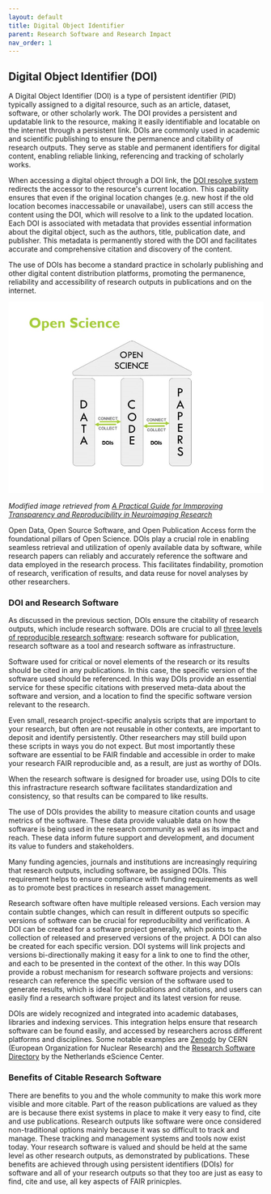 ```yaml
---
layout: default
title: Digital Object Identifier
parent: Research Software and Research Impact
nav_order: 1
---
```


## Digital Object Identifier (DOI)

A Digital Object Identifier (DOI) is a type of persistent identifier (PID) typically assigned to a digital resource, such as an article, dataset, software, or other scholarly work. The DOI provides a persistent and updatable link to the resource, making it easily identifiable and locatable on the internet through a persistent link. DOIs are commonly used in academic and scientific publishing to ensure the permanence and citability of research outputs. They serve as stable and permanent identifiers for digital content, enabling reliable linking, referencing and tracking of scholarly works.  

When accessing a digital object through a DOI link, the [DOI resolve system](https://www.doi.org/) redirects the accessor to the resource's current location. This capability ensures that even if the original location changes (e.g. new host if the old location becomes inaccessabile or unavailabe), users can still access the content using the DOI, which will resolve to a link to the updated location. Each DOI is associated with metadata that provides essential information about the digital object, such as the authors, title, publication date, and publisher. This metadata is permanently stored with the DOI and facilitates accurate and comprehensive citation and discovery of the content.  

The use of DOIs has become a standard practice in scholarly publishing and other digital content distribution platforms, promoting the permanence, reliability and accessibility of research outputs in publications and on the internet.  

![doi-open-science](assets/img/doi-open-science.jpg)  

_Modified image retrieved from [A Practical Guide for Immproving Transparency and Reproducibility in Neuroimaging Research](https://doi.org/10.1371/journal.pbio.1002506​)_  

Open Data, Open Source Software, and Open Publication Access form the foundational pillars of Open Science. DOIs play a crucial role in enabling seamless retrieval and utilization of openly available data by software, while research papers can reliably and accurately reference the software and data employed in the research process. This facilitates findability, promotion of research, verification of results, and data reuse for novel analyses by other researchers.  

### DOI and Research Software

As discussed in the previous section, DOIs ensure the citability of research outputs, which include research software. DOIs are crucial to all [three levels of reproducible research software](https://mcmasterrs.github.io/lm_reproducible-rs/smp/smp.html#reproducibility-goal): research software for publication, research software as a tool and research software as infrastructure. 

Software used for critical or novel elements of the research or its results should be cited in any publications. In this case, the specific version of the software used should be referenced. In this way DOIs provide an essential service for these specific citations with preserved meta-data about the software and version, and a location to find the specific software version relevant to the research.

Even small, research project-specific analysis scripts that are important to your research, but often are not reusable in other contexts, are important to deposit and identify persistently. Other researchers may still build upon these scripts in ways you do not expect. But most importantly these software are essential to be FAIR findable and accessible in order to make your research FAIR reproducible and, as a result, are just as worthy of DOIs.   

When the research software is designed for broader use, using DOIs to cite this infrastracture research software facilitates standardization and consistency, so that results can be compared to like results.

The use of DOIs provides the ability to measure citation counts and usage metrics of the software. These data provide valuable data on how the software is being used in the research community as well as its impact and reach. These data inform future support and development, and document its value to funders and stakeholders.  

Many funding agencies, journals and institutions are increasingly requiring that research outputs, including software, be assigned DOIs. This requirement helps to ensure compliance with funding requirements as well as to promote best practices in research asset management.  

Research software often have multiple released versions. Each version may contain subtle changes, which can result in different outputs so specific versions of software can be crucial for reproducibility and verification. A DOI can be created for a software project generally, which points to the collection of released and preserved versions of the project. A DOI can also be created for each specific version. DOI systems will link projects and versions bi-directionally making it easy for a link to one to find the other, and each to be presented in the context of the other. In this way DOIs provide a robust mechanism for research software projects and versions: research can reference the specific version of the software used to generate results, which is ideal for publications and citations, and users can easily find a research software project and its latest version for reuse.

DOIs are widely recognized and integrated into academic databases, libraries and indexing services. This integration helps ensure that research software can be found easily, and accessed by researchers across different platforms and disciplines. Some notable examples are [Zenodo](https://zenodo.org/) by CERN (European Organization for Nuclear Research) and the [Research Software Directory](https://research-software-directory.org/) by the Netherlands eScience Center.  

### Benefits of Citable Research Software

There are benefits to you and the whole community to make this work more visible and more citable. Part of the reason publications are valued as they are is because there exist systems in place to make it very easy to find, cite and use publications. Research outputs like software were once considered non-traditional options mainly because it was so difficult to track and manage. These tracking and management systems and tools now exist today. Your research software is valued and should be held at the same level as other research outputs, as demonstrated by publications. These benefits are achieved through using persistent identifiers (DOIs) for software and all of your research outputs so that they too are just as easy to find, cite and use, all key aspects of FAIR prinicples.
